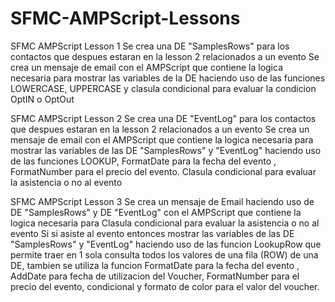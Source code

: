 # SFMC-AMPScript-Lessons

SFMC AMPScript Lesson 1
   Se crea una DE "SamplesRows" para los contactos que despues estaran en la lesson 2 relacionados a un evento
   Se crea un mensaje de email con el AMPScript que contiene la logica necesaria para mostrar las variables de la DE haciendo uso de las funciones LOWERCASE, UPPERCASE y clasula condicional para evaluar la condicion 
    OptIN o OptOut

SFMC AMPScript Lesson 2
  Se crea una DE "EventLog" para los contactos que despues estaran en la lesson 2 relacionados a un evento
  Se crea un mensaje de email con el AMPScript que contiene la logica necesaria para mostrar las variables de las DE "SamplesRows" y "EventLog" haciendo uso de las funciones LOOKUP, FormatDate para la fecha del evento , FormatNumber para el precio del evento. Clasula condicional para evaluar la asistencia o no al evento

SFMC AMPScript Lesson 3 Se crea un mensaje de Email haciendo uso de  DE "SamplesRows" y DE "EventLog" con el AMPScript que contiene la logica necesaria para 
Clasula condicional para evaluar la asistencia o no al evento
Si si asiste al evento entonces mostrar las variables de las DE "SamplesRows" y "EventLog" haciendo uso de las funcion LookupRow que permite traer en 1 sola consulta todos los valores de una fila (ROW) de una DE, tambien se utiliza la funcion FormatDate para la fecha del evento , AddDate para fecha de utilizacion del Voucher, FormatNumber para el precio del evento, condicional y formato de color para el valor del voucher. 

  

 

